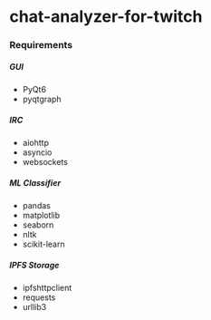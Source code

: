 # chat-analyzer-for-twitch

### Requirements

##### GUI

- PyQt6
- pyqtgraph

##### IRC

- aiohttp
- asyncio
- websockets

##### ML Classifier

- pandas
- matplotlib
- seaborn
- nltk
- scikit-learn

##### IPFS Storage

- ipfshttpclient
- requests
- urllib3
